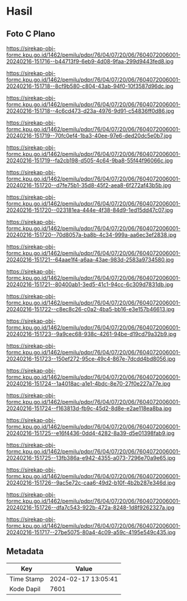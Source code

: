 # Hasil

## Foto C Plano

https://sirekap-obj-formc.kpu.go.id/1462/pemilu/pdpr/76/04/07/20/06/7604072006001-20240216-151716--b44713f9-6eb9-4d08-9faa-299d9443fed8.jpg

https://sirekap-obj-formc.kpu.go.id/1462/pemilu/pdpr/76/04/07/20/06/7604072006001-20240216-151718--8cf9b580-c804-43ab-94f0-10f3587d96dc.jpg

https://sirekap-obj-formc.kpu.go.id/1462/pemilu/pdpr/76/04/07/20/06/7604072006001-20240216-151718--4c6cd473-d23a-4976-9d91-c54836ff0d86.jpg

https://sirekap-obj-formc.kpu.go.id/1462/pemilu/pdpr/76/04/07/20/06/7604072006001-20240216-151719--70fc0ef4-1ba3-40ee-97e6-ded20dc5e0b7.jpg

https://sirekap-obj-formc.kpu.go.id/1462/pemilu/pdpr/76/04/07/20/06/7604072006001-20240216-151719--fa2cb198-d505-4c64-9ba8-55f44f96066c.jpg

https://sirekap-obj-formc.kpu.go.id/1462/pemilu/pdpr/76/04/07/20/06/7604072006001-20240216-151720--d7fe75b1-35d8-45f2-aea8-6f272af43b5b.jpg

https://sirekap-obj-formc.kpu.go.id/1462/pemilu/pdpr/76/04/07/20/06/7604072006001-20240216-151720--023181ea-444e-4f38-84d9-1ed15dd47c07.jpg

https://sirekap-obj-formc.kpu.go.id/1462/pemilu/pdpr/76/04/07/20/06/7604072006001-20240216-151720--70d8057a-ba8b-4c34-999a-aa6ec3ef2838.jpg

https://sirekap-obj-formc.kpu.go.id/1462/pemilu/pdpr/76/04/07/20/06/7604072006001-20240216-151721--64aae1f4-a6aa-43ae-983d-2583a9734580.jpg

https://sirekap-obj-formc.kpu.go.id/1462/pemilu/pdpr/76/04/07/20/06/7604072006001-20240216-151721--80400ab1-3ed5-41c1-94cc-6c309d7831db.jpg

https://sirekap-obj-formc.kpu.go.id/1462/pemilu/pdpr/76/04/07/20/06/7604072006001-20240216-151722--c8ec8c26-c0a2-4ba5-bb16-e3e157b46613.jpg

https://sirekap-obj-formc.kpu.go.id/1462/pemilu/pdpr/76/04/07/20/06/7604072006001-20240216-151723--9a9cec68-938c-4261-94be-d19cd79a32b9.jpg

https://sirekap-obj-formc.kpu.go.id/1462/pemilu/pdpr/76/04/07/20/06/7604072006001-20240216-151723--150ef272-95ce-49c4-867e-7dcdd4bd8056.jpg

https://sirekap-obj-formc.kpu.go.id/1462/pemilu/pdpr/76/04/07/20/06/7604072006001-20240216-151724--1a4018ac-a1e1-4bdc-8e70-27f0e227a77e.jpg

https://sirekap-obj-formc.kpu.go.id/1462/pemilu/pdpr/76/04/07/20/06/7604072006001-20240216-151724--f163813d-fb9c-45d2-8d8e-e2ae118ea8ba.jpg

https://sirekap-obj-formc.kpu.go.id/1462/pemilu/pdpr/76/04/07/20/06/7604072006001-20240216-151725--e16f4436-0dd4-4282-8a39-d5e01398fab9.jpg

https://sirekap-obj-formc.kpu.go.id/1462/pemilu/pdpr/76/04/07/20/06/7604072006001-20240216-151725--13fb386a-e942-4355-a073-7296e70a9e65.jpg

https://sirekap-obj-formc.kpu.go.id/1462/pemilu/pdpr/76/04/07/20/06/7604072006001-20240216-151726--9ac5e72c-caa6-49d2-b10f-4b2b287e346d.jpg

https://sirekap-obj-formc.kpu.go.id/1462/pemilu/pdpr/76/04/07/20/06/7604072006001-20240216-151726--dfa7c543-922b-472a-8248-1d8f9262327a.jpg

https://sirekap-obj-formc.kpu.go.id/1462/pemilu/pdpr/76/04/07/20/06/7604072006001-20240216-151717--27be5075-80a4-4c09-a59c-4195e549c435.jpg


## Metadata

| Key        | Value               |
| ---------- | ------------------- |
| Time Stamp | 2024-02-17 13:05:41 |
| Kode Dapil | 7601                |



